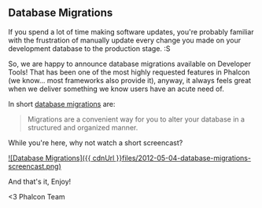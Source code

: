 ## Database Migrations

If you spend a lot of time making software updates, you're probably familiar with the frustration of manually update every change you made on your development database to the production stage. :S

So, we are happy to announce database migrations available on Developer Tools! That has been one of the most highly requested features in Phalcon (we know... most frameworks also provide it), anyway, it always feels great when we deliver something we know users have an acute need of.

In short [database migrations](https://docs.phalconphp.com/en/latest/reference/migrations.html) are:

> Migrations are a convenient way for you to alter your database in a
> structured and organized manner.

While you're here, why not watch a short screencast?

[![Database Migrations]({{ cdnUrl }}files/2012-05-04-database-migrations-screencast.png)](https://vimeo.com/41381817 "Database Migrations - Click to Watch!")

And that's it, Enjoy!

<3 Phalcon Team
